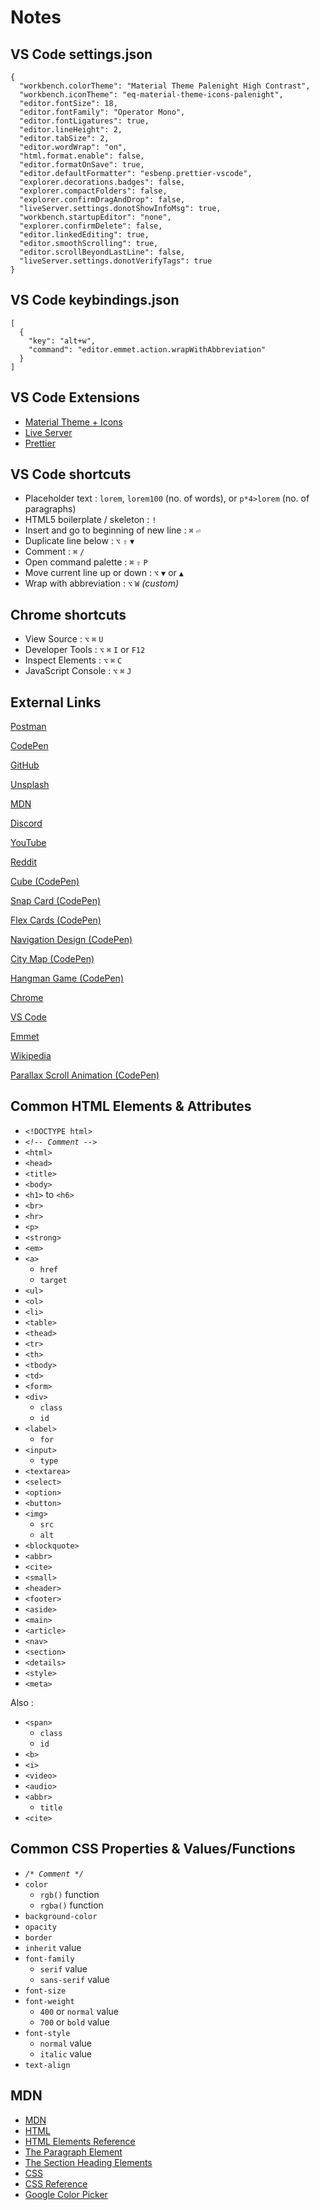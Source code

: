 # Notes

## VS Code settings.json
```
{
  "workbench.colorTheme": "Material Theme Palenight High Contrast",
  "workbench.iconTheme": "eq-material-theme-icons-palenight",
  "editor.fontSize": 18,
  "editor.fontFamily": "Operator Mono",
  "editor.fontLigatures": true,
  "editor.lineHeight": 2,
  "editor.tabSize": 2,
  "editor.wordWrap": "on",
  "html.format.enable": false,
  "editor.formatOnSave": true,
  "editor.defaultFormatter": "esbenp.prettier-vscode",
  "explorer.decorations.badges": false,
  "explorer.compactFolders": false,
  "explorer.confirmDragAndDrop": false,
  "liveServer.settings.donotShowInfoMsg": true,
  "workbench.startupEditor": "none",
  "explorer.confirmDelete": false,
  "editor.linkedEditing": true,
  "editor.smoothScrolling": true,
  "editor.scrollBeyondLastLine": false,
  "liveServer.settings.donotVerifyTags": true
}
```

## VS Code keybindings.json

```
[
  {
    "key": "alt+w",
    "command": "editor.emmet.action.wrapWithAbbreviation"
  }
]
```

## VS Code Extensions

- [Material Theme + Icons](https://material-theme-website.vercel.app)
- [Live Server](https://ritwickdey.github.io/vscode-live-server)
- [Prettier](https://prettier.io)

## VS Code shortcuts

- Placeholder text : `lorem`, `lorem100` (no. of words), or `p*4>lorem` (no. of paragraphs)
- HTML5 boilerplate / skeleton : `!`
- Insert and go to beginning of new line : `⌘` `⏎`
- Duplicate line below : `⌥` `⇧` `▼`
- Comment : `⌘` `/`
- Open command palette : `⌘` `⇧` `P`
- Move current line up or down : `⌥` `▼` or `▲`
- Wrap with abbreviation : `⌥` `W` *(custom)*

## Chrome shortcuts

- View Source : `⌥` `⌘` `U`
- Developer Tools : `⌥` `⌘` `I` or `F12`
- Inspect Elements : `⌥` `⌘` `C`
- JavaScript Console : `⌥` `⌘` `J`

## External Links

[Postman](https://postman.com)

[CodePen](https://codepen.com)

[GitHub](https://github.com)

[Unsplash](https://unsplash.com)

[MDN](https://developer.mozilla.org)

[Discord](https://discord.gg/NXZUVuFUjB)

[YouTube](https://youtube.com/@ColtSteeleCode)

[Reddit](https://reddit.com)

[Cube (CodePen)](https://codepen.io/bsehovac/pen/EMyWVv)

[Snap Card (CodePen)](https://codepen.io/josfabre/pen/poZdJga)

[Flex Cards (CodePen)](https://codepen.io/z-/pen/OBPJKK)

[Navigation Design (CodePen)](https://codepen.io/Saramazal/pen/LYyywNb)

[City Map (CodePen)](https://codepen.io/jesperkc/pen/poZaxgN)

[Hangman Game (CodePen)](https://codepen.io/cathydutton/pen/JjpxMm)

[Chrome](https://google.com/chrome)

[VS Code](https://code.visualstudio.com)

[Emmet](https://emmet.io)

[Wikipedia](https://wikipedia.org)

[Parallax Scroll Animation (CodePen)](https://codepen.io/isladjan/pen/abdyPBw)

## Common HTML Elements & Attributes

- `<!DOCTYPE html>`
- *`<!-- Comment -->`*
- `<html>`
- `<head>`
- `<title>`
- `<body>`
- `<h1>` to `<h6>`
- `<br>`
- `<hr>`
- `<p>`
- `<strong>`
- `<em>`
- `<a>`
  - `href`
  - `target`
- `<ul>`
- `<ol>`
- `<li>`
- `<table>`
- `<thead>`
- `<tr>`
- `<th>`
- `<tbody>`
- `<td>`
- `<form>`
- `<div>`
  - `class`
  - `id`
- `<label>`
  - `for`
- `<input>`
  - `type`
- `<textarea>`
- `<select>`
- `<option>`
- `<button>`
- `<img>`
  - `src`
  - `alt`
- `<blockquote>`
- `<abbr>`
- `<cite>`
- `<small>`
- `<header>`
- `<footer>`
- `<aside>`
- `<main>`
- `<article>`
- `<nav>`
- `<section>`
- `<details>`
- `<style>`
- `<meta>`

Also :

- `<span>`
  - `class`
  - `id`
- `<b>`
- `<i>`
- `<video>`
- `<audio>`
- `<abbr>`
  - `title`
- `<cite>`

## Common CSS Properties & Values/Functions

- *`/* Comment */`*
- `color`
  - `rgb()` function
  - `rgba()` function
- `background-color`
- `opacity`
- `border`
- `inherit` value
- `font-family`
  - `serif` value
  - `sans-serif` value
- `font-size`
- `font-weight`
  - `400` or `normal` value
  - `700` or `bold` value
- `font-style`
  - `normal` value
  - `italic` value
- `text-align`

## MDN

- [MDN](https://developer.mozilla.org)
- [HTML](https://developer.mozilla.org/en-US/docs/Web/HTML)
- [HTML Elements Reference](https://developer.mozilla.org/en-US/docs/Web/HTML/Element)
- [The Paragraph Element](https://developer.mozilla.org/en-US/docs/Web/HTML/Element/p)
- [The Section Heading Elements](https://developer.mozilla.org/en-US/docs/Web/HTML/Element/Heading_Elements)
- [CSS](https://developer.mozilla.org/en-US/docs/Web/CSS)
- [CSS Reference](https://developer.mozilla.org/en-US/docs/Web/CSS/Reference)
- [Google Color Picker](https://g.co/kgs/jxq4ey)
